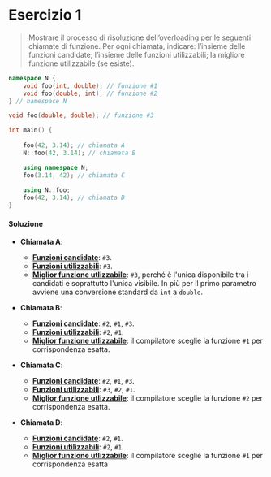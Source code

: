 # Esercizio 1

> Mostrare il processo di risoluzione dell’overloading per le seguenti chiamate di funzione. Per
ogni chiamata, indicare: l’insieme delle funzioni candidate; l’insieme delle funzioni utilizzabili;
la migliore funzione utilizzabile (se esiste).

```c++
namespace N {
    void foo(int, double); // funzione #1
    void foo(double, int); // funzione #2
} // namespace N

void foo(double, double); // funzione #3

int main() {
    
    foo(42, 3.14); // chiamata A
    N::foo(42, 3.14); // chiamata B

    using namespace N;
    foo(3.14, 42); // chiamata C
    
    using N::foo;
    foo(42, 3.14); // chiamata D
}
```

#### Soluzione 

- **Chiamata A**:
    - <u>**Funzioni candidate**</u>: `#3`.
    - <u>**Funzioni utilizzabili**</u>: `#3`.
    - <u>**Miglior funzione utlizzabile**</u>: `#3`, perché è l'unica disponibile tra i candidati e soprattutto l'unica visibile. In più per il primo parametro avviene una conversione standard da `int` a `double`.

- **Chiamata B**:
    - <u>**Funzioni candidate**</u>: `#2`, `#1`, `#3`.
    - <u>**Funzioni utilizzabili**</u>: `#2`, `#1`.
    - <u>**Miglior funzione utlizzabile**</u>: il compilatore sceglie la funzione `#1` per corrispondenza esatta.

- **Chiamata C**:
    - <u>**Funzioni candidate**</u>: `#2`, `#1`, `#3`.
    - <u>**Funzioni utilizzabili**</u>: `#3`, `#2`, `#1`.
    - <u>**Miglior funzione utlizzabile**</u>: il compilatore sceglie la funzione `#2` per corrispondenza esatta.

- **Chiamata D**:
    - <u>**Funzioni candidate**</u>: `#2`, `#1`.
    - <u>**Funzioni utilizzabili**</u>: `#2`, `#1`.
    - <u>**Miglior funzione utlizzabile**</u>: il compilatore sceglie la funzione `#1` per corrispondenza esatta

